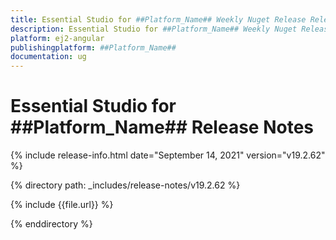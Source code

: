 ```yaml
---
title: Essential Studio for ##Platform_Name## Weekly Nuget Release Release Notes  
description: Essential Studio for ##Platform_Name## Weekly Nuget Release Release Notes  
platform: ej2-angular
publishingplatform: ##Platform_Name##
documentation: ug
---
```


# Essential Studio for  ##Platform_Name##  Release Notes  

{% include release-info.html date="September 14, 2021"   version="v19.2.62"  %} 

{% directory path: _includes/release-notes/v19.2.62 %}

{% include {{file.url}} %}

{% enddirectory %}
